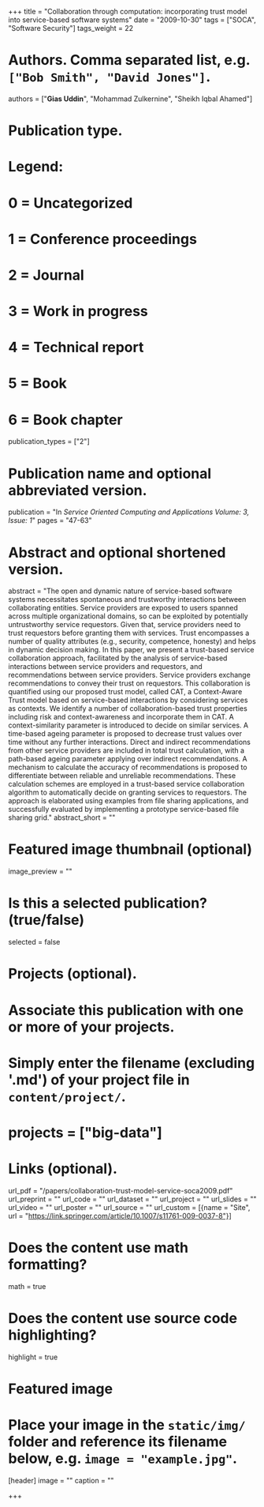 +++
title = "Collaboration through computation: incorporating trust model into service-based software systems"
date = "2009-10-30"
tags = ["SOCA", "Software Security"]
tags_weight = 22
# Authors. Comma separated list, e.g. `["Bob Smith", "David Jones"]`.
authors = ["**Gias Uddin**", "Mohammad Zulkernine", "Sheikh Iqbal Ahamed"]

# Publication type.
# Legend:
# 0 = Uncategorized
# 1 = Conference proceedings
# 2 = Journal
# 3 = Work in progress
# 4 = Technical report
# 5 = Book
# 6 = Book chapter
publication_types = ["2"]

# Publication name and optional abbreviated version.
publication = "In *Service Oriented Computing and Applications Volume: 3, Issue: 1*"
pages = "47-63"


# Abstract and optional shortened version.
abstract = "The open and dynamic nature of service-based software systems necessitates spontaneous and trustworthy interactions between collaborating entities. Service providers are exposed to users spanned across multiple organizational domains, so can be exploited by potentially untrustworthy service requestors. Given that, service providers need to trust requestors before granting them with services. Trust encompasses a number of quality attributes (e.g., security, competence, honesty) and helps in dynamic decision making. In this paper, we present a trust-based service collaboration approach, facilitated by the analysis of service-based interactions between service providers and requestors, and recommendations between service providers. Service providers exchange recommendations to convey their trust on requestors. This collaboration is quantified using our proposed trust model, called CAT, a Context-Aware Trust model based on service-based interactions by considering services as contexts. We identify a number of collaboration-based trust properties including risk and context-awareness and incorporate them in CAT. A context-similarity parameter is introduced to decide on similar services. A time-based ageing parameter is proposed to decrease trust values over time without any further interactions. Direct and indirect recommendations from other service providers are included in total trust calculation, with a path-based ageing parameter applying over indirect recommendations. A mechanism to calculate the accuracy of recommendations is proposed to differentiate between reliable and unreliable recommendations. These calculation schemes are employed in a trust-based service collaboration algorithm to automatically decide on granting services to requestors. The approach is elaborated using examples from file sharing applications, and successfully evaluated by implementing a prototype service-based file sharing grid."
abstract_short = ""

# Featured image thumbnail (optional)
image_preview = ""

# Is this a selected publication? (true/false)
selected = false

# Projects (optional).
#   Associate this publication with one or more of your projects.
#   Simply enter the filename (excluding '.md') of your project file in `content/project/`.
# projects = ["big-data"]


# Links (optional).
url_pdf = "/papers/collaboration-trust-model-service-soca2009.pdf"
url_preprint = ""
url_code = ""
url_dataset = ""
url_project = ""
url_slides = ""
url_video = ""
url_poster = ""
url_source = ""
url_custom = [{name = "Site", url = "https://link.springer.com/article/10.1007/s11761-009-0037-8"}]

# Does the content use math formatting?
math = true

# Does the content use source code highlighting?
highlight = true

# Featured image
# Place your image in the `static/img/` folder and reference its filename below, e.g. `image = "example.jpg"`.
[header]
image = ""
caption = ""

+++


